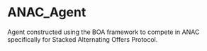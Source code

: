 # ANAC_Agent
Agent constructed using the BOA framework to compete in ANAC specifically for Stacked Alternating Offers Protocol.
